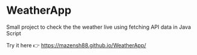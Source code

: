 # WeatherApp

Small project to check the the weather live using fetching API data in Java Script 

Try it here 👉 https://mazensh88.github.io/WeatherApp/
